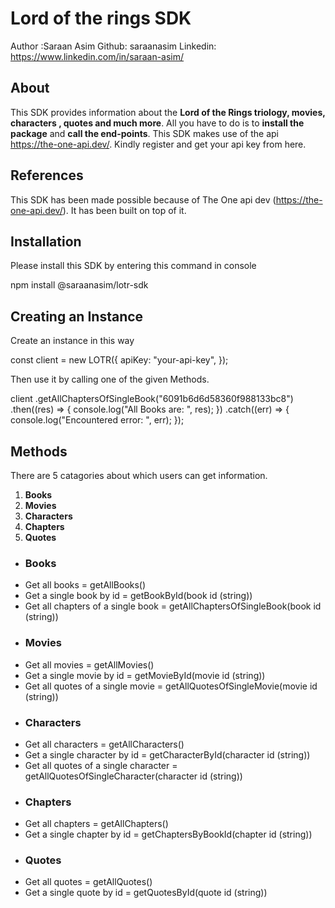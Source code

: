# Lord of the rings SDK

 Author :Saraan Asim
 Github: saraanasim
 Linkedin: https://www.linkedin.com/in/saraan-asim/

## About

This SDK provides information about the **Lord of the Rings triology, movies, characters , quotes and much more**. All you have to do is to **install the package** and **call the end-points**. This SDK makes use of the api https://the-one-api.dev/. Kindly register and get your api key from here.

## References
This SDK has been made possible because of The One api dev (https://the-one-api.dev/). It has been built on top of it.

## Installation

Please install this SDK by entering this command in console

npm install @saraanasim/lotr-sdk

## Creating an Instance

Create an instance in this way

const client = new LOTR({
  apiKey: "your-api-key",
});

Then use it by calling one of the given Methods.

client
  .getAllChaptersOfSingleBook("6091b6d6d58360f988133bc8")
  .then((res) => {
    console.log("All Books are: ", res);
  })
  .catch((err) => {
    console.log("Encountered error: ", err);
  });
## Methods

There are 5 catagories about which users can get information.

1. **Books**
2. **Movies**
3. **Characters**
4. **Chapters**
5. **Quotes**

- ### Books
* Get all books = getAllBooks()
* Get a single book by id = getBookById(book id (string))
* Get all chapters of a single book = getAllChaptersOfSingleBook(book id (string))
- ### Movies
* Get all movies = getAllMovies()
* Get a single movie by id = getMovieById(movie id (string))
* Get all quotes of a single movie = getAllQuotesOfSingleMovie(movie id (string))
- ### Characters
* Get all characters = getAllCharacters()
* Get a single character by id = getCharacterById(character id (string))
* Get all quotes of a single character = getAllQuotesOfSingleCharacter(character id (string))
- ### Chapters
* Get all chapters = getAllChapters()
* Get a single chapter by id = getChaptersByBookId(chapter id (string))
- ### Quotes
* Get all quotes = getAllQuotes()
* Get a single quote by id = getQuotesById(quote id (string))





